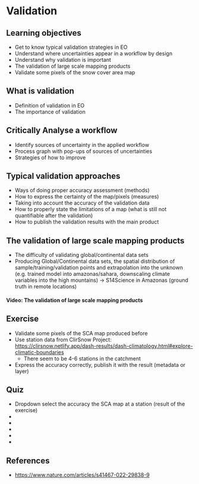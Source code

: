 # Validation

## Learning objectives
- Get to know typical validation strategies in EO
- Understand where uncertainties appear in a workflow by design
- Understand why validation is important
- The validation of large scale mapping products
- Validate some pixels of the snow cover area map

## What is validation
- Definition of validation in EO
- The importance of validation

## Critically Analyse a workflow
- Identify sources of uncertainty in the applied workflow
- Process graph with pop-ups of sources of uncertainties
- Strategies of how to improve

## Typical validation approaches
- Ways of doing proper accuracy assessment (methods)
- How to express the certainty of the map/pixels (measures)
- Taking into account the accuracy of the validation data
- How to properly state the limitations of a map (what is still not quantifiable after the validation)
- How to publish the validation results with the main product

## The validation of large scale mapping products
- The difficulty of validating global/continental data sets
- Producing Global/Continental data sets, the spatial distribution of sample/training/validation points and extrapolation into the unknown (e.g. trained model into amazonas/sahara, downscaling climate variables into the high mountains) -> S14Science in Amazonas (ground truth in remote locations)

#### Video: The validation of large scale mapping products

## Exercise
- Validate some pixels of the SCA map produced before
- Use station data from ClirSnow Project: https://clirsnow.netlify.app/dash-results/dash-climatology.html#explore-climatic-boundaries
  - There seem to be 4-6 stations in the catchment
- Express the accuracy correctly, publish it with the result (metadata or layer)

## Quiz
- Dropdown select the accuracy the SCA map at a station (result of the exercise)
- 
-
-
-
- 

## References
- https://www.nature.com/articles/s41467-022-29838-9
